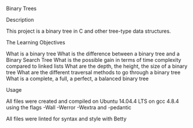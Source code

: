 Binary Trees

Description

This project is a binary tree in C and other tree-type data structures.

The Learning Objectives

What is a binary tree
What is the difference between a binary tree and a Binary Search Tree
What is the possible gain in terms of time complexity compared to linked lists
What are the depth, the height, the size of a binary tree
What are the different traversal methods to go through a binary tree
What is a complete, a full, a perfect, a balanced binary tree

Usage

All files were created and compiled on Ubuntu 14.04.4 LTS on gcc 4.8.4
using the flags -Wall -Werror -Wextra and -pedantic

All files were linted for syntax and style with Betty

